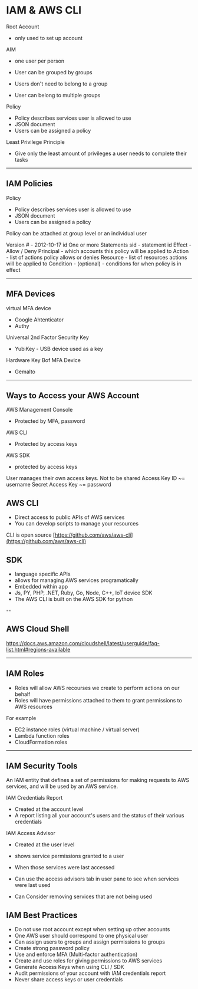 # IAM & AWS CLI

Root Account
- only used to set up account

AIM 
- one user per person

- User can be grouped by groups
- Users don't need to belong to a group
- User can belong to multiple groups

Policy
- Policy describes services user is allowed to use
- JSON document
- Users can be assigned a policy

Least Privilege Principle
- Give only the least amount of privileges a user needs to complete their tasks

---

## IAM Policies

Policy
- Policy describes services user is allowed to use
- JSON document
- Users can be assigned a policy

Policy can be attached at group level or an individual user

Version # - 2012-10-17
id
One or more Statements
  sid - statement id
  Effect - Allow / Deny
  Principal - which accounts this policy will be applied to
  Action - list of actions policy allows or denies
  Resource - list of resources actions will be applied to
  Condition - (optional) - conditions for when policy is in effect

---

## MFA Devices

virtual MFA device
- Google Ahtenticator
- Authy

Universal 2nd Factor Security Key
- YubiKey - USB device used as a key

Hardware Key Bof MFA Device
- Gemalto

---

## Ways to Access your AWS Account

AWS Management Console
  - Protected by MFA, password

AWS CLI
  - Protected by access keys

AWS SDK
  - protected by access keys

User manages their own access keys. Not to be shared
Access Key ID ~= username
Secret Access Key ~= password

## AWS CLI

- Direct access to public APIs of AWS services
- You can develop scripts to manage your resources

CLI is open source
[https://github.com/aws/aws-cli](https://github.com/aws/aws-cli)

## SDK
- language specific APIs
- allows for managing AWS services programatically
- Embedded within app
- Js, PY, PHP, .NET, Ruby, Go, Node, C++, IoT device SDK
- The AWS CLI is built on the AWS SDK for python

--

## AWS Cloud Shell

https://docs.aws.amazon.com/cloudshell/latest/userguide/faq-list.html#regions-available

---

## IAM Roles

- Roles will allow AWS recourses we create to perform actions on our behalf
- Roles will have permissions attached to them to grant permissions to AWS resources

For example
- EC2 instance roles (virtual machine / virtual server)
- Lambda function roles
- CloudFormation roles

---

## IAM Security Tools

An IAM entity that defines a set of permissions for making requests to AWS services, and will be used by an AWS service.

IAM Credentials Report
- Created at the account level
- A report listing all your account's users and the status of their various credentials

IAM Access Advisor
- Created at the user level
- shows service permissions granted to a user
- When those services were last accessed

- Can use the access advisors tab in user pane to see when services were last used
- Can Consider removing services that are not being used

## IAM Best Practices

- Do not use root account except when setting up other accounts
- One AWS user should correspond to one physical user
- Can assign users to groups and assign permissions to groups
- Create strong password policy
- Use and enforce MFA (Multi-factor authentication)
- Create and use roles for giving permissions to AWS services
- Generate Access Keys when using CLI / SDK
- Audit permissions of your account with IAM credentials report
- Never share access keys or user credentials


